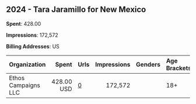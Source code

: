 ## 2024 - Tara Jaramillo for New Mexico 
**Spent**: 428.00

**Impressions**: 172,572

**Billing Addresses**: US

|Organization|Spent|Urls|Impressions|Genders|Age Brackets|Country Codes|
|:---|---:|:---|---:|:---|:---|:---|
|Ethos Campaigns LLC|428.00 USD|[0](https://www.snap.com/political-ads/asset/6f0723df9b7e511e65eaf3662427ae048bd22309c3b29ebd86c39822a428cc2c?mediaType=mp4)|172,572||18+|united states|
